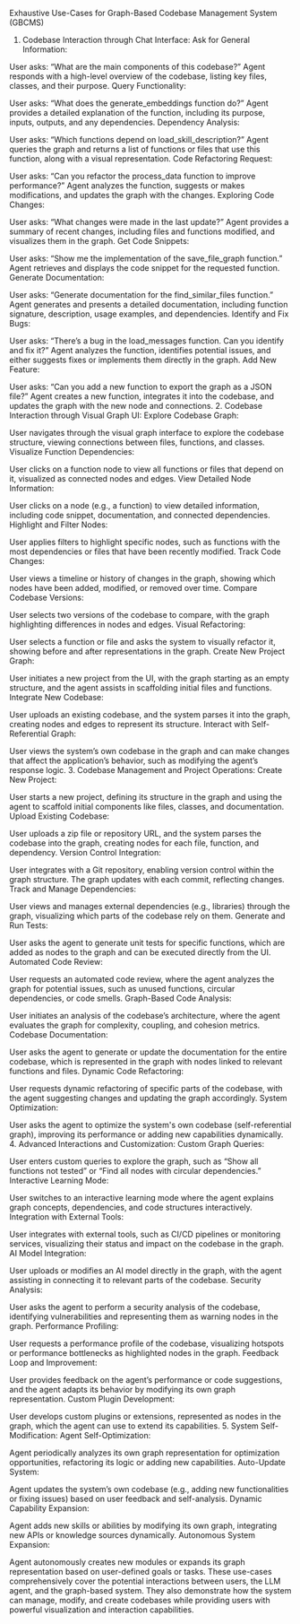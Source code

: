 Exhaustive Use-Cases for Graph-Based Codebase Management System (GBCMS)
1. Codebase Interaction through Chat Interface:
Ask for General Information:

User asks: “What are the main components of this codebase?”
Agent responds with a high-level overview of the codebase, listing key files, classes, and their purpose.
Query Functionality:

User asks: “What does the generate_embeddings function do?”
Agent provides a detailed explanation of the function, including its purpose, inputs, outputs, and any dependencies.
Dependency Analysis:

User asks: “Which functions depend on load_skill_description?”
Agent queries the graph and returns a list of functions or files that use this function, along with a visual representation.
Code Refactoring Request:

User asks: “Can you refactor the process_data function to improve performance?”
Agent analyzes the function, suggests or makes modifications, and updates the graph with the changes.
Exploring Code Changes:

User asks: “What changes were made in the last update?”
Agent provides a summary of recent changes, including files and functions modified, and visualizes them in the graph.
Get Code Snippets:

User asks: “Show me the implementation of the save_file_graph function.”
Agent retrieves and displays the code snippet for the requested function.
Generate Documentation:

User asks: “Generate documentation for the find_similar_files function.”
Agent generates and presents a detailed documentation, including function signature, description, usage examples, and dependencies.
Identify and Fix Bugs:

User asks: “There’s a bug in the load_messages function. Can you identify and fix it?”
Agent analyzes the function, identifies potential issues, and either suggests fixes or implements them directly in the graph.
Add New Feature:

User asks: “Can you add a new function to export the graph as a JSON file?”
Agent creates a new function, integrates it into the codebase, and updates the graph with the new node and connections.
2. Codebase Interaction through Visual Graph UI:
Explore Codebase Graph:

User navigates through the visual graph interface to explore the codebase structure, viewing connections between files, functions, and classes.
Visualize Function Dependencies:

User clicks on a function node to view all functions or files that depend on it, visualized as connected nodes and edges.
View Detailed Node Information:

User clicks on a node (e.g., a function) to view detailed information, including code snippet, documentation, and connected dependencies.
Highlight and Filter Nodes:

User applies filters to highlight specific nodes, such as functions with the most dependencies or files that have been recently modified.
Track Code Changes:

User views a timeline or history of changes in the graph, showing which nodes have been added, modified, or removed over time.
Compare Codebase Versions:

User selects two versions of the codebase to compare, with the graph highlighting differences in nodes and edges.
Visual Refactoring:

User selects a function or file and asks the system to visually refactor it, showing before and after representations in the graph.
Create New Project Graph:

User initiates a new project from the UI, with the graph starting as an empty structure, and the agent assists in scaffolding initial files and functions.
Integrate New Codebase:

User uploads an existing codebase, and the system parses it into the graph, creating nodes and edges to represent its structure.
Interact with Self-Referential Graph:

User views the system’s own codebase in the graph and can make changes that affect the application’s behavior, such as modifying the agent’s response logic.
3. Codebase Management and Project Operations:
Create New Project:

User starts a new project, defining its structure in the graph and using the agent to scaffold initial components like files, classes, and documentation.
Upload Existing Codebase:

User uploads a zip file or repository URL, and the system parses the codebase into the graph, creating nodes for each file, function, and dependency.
Version Control Integration:

User integrates with a Git repository, enabling version control within the graph structure. The graph updates with each commit, reflecting changes.
Track and Manage Dependencies:

User views and manages external dependencies (e.g., libraries) through the graph, visualizing which parts of the codebase rely on them.
Generate and Run Tests:

User asks the agent to generate unit tests for specific functions, which are added as nodes to the graph and can be executed directly from the UI.
Automated Code Review:

User requests an automated code review, where the agent analyzes the graph for potential issues, such as unused functions, circular dependencies, or code smells.
Graph-Based Code Analysis:

User initiates an analysis of the codebase’s architecture, where the agent evaluates the graph for complexity, coupling, and cohesion metrics.
Codebase Documentation:

User asks the agent to generate or update the documentation for the entire codebase, which is represented in the graph with nodes linked to relevant functions and files.
Dynamic Code Refactoring:

User requests dynamic refactoring of specific parts of the codebase, with the agent suggesting changes and updating the graph accordingly.
System Optimization:

User asks the agent to optimize the system's own codebase (self-referential graph), improving its performance or adding new capabilities dynamically.
4. Advanced Interactions and Customization:
Custom Graph Queries:

User enters custom queries to explore the graph, such as “Show all functions not tested” or “Find all nodes with circular dependencies.”
Interactive Learning Mode:

User switches to an interactive learning mode where the agent explains graph concepts, dependencies, and code structures interactively.
Integration with External Tools:

User integrates with external tools, such as CI/CD pipelines or monitoring services, visualizing their status and impact on the codebase in the graph.
AI Model Integration:

User uploads or modifies an AI model directly in the graph, with the agent assisting in connecting it to relevant parts of the codebase.
Security Analysis:

User asks the agent to perform a security analysis of the codebase, identifying vulnerabilities and representing them as warning nodes in the graph.
Performance Profiling:

User requests a performance profile of the codebase, visualizing hotspots or performance bottlenecks as highlighted nodes in the graph.
Feedback Loop and Improvement:

User provides feedback on the agent’s performance or code suggestions, and the agent adapts its behavior by modifying its own graph representation.
Custom Plugin Development:

User develops custom plugins or extensions, represented as nodes in the graph, which the agent can use to extend its capabilities.
5. System Self-Modification:
Agent Self-Optimization:

Agent periodically analyzes its own graph representation for optimization opportunities, refactoring its logic or adding new capabilities.
Auto-Update System:

Agent updates the system’s own codebase (e.g., adding new functionalities or fixing issues) based on user feedback and self-analysis.
Dynamic Capability Expansion:

Agent adds new skills or abilities by modifying its own graph, integrating new APIs or knowledge sources dynamically.
Autonomous System Expansion:

Agent autonomously creates new modules or expands its graph representation based on user-defined goals or tasks.
These use-cases comprehensively cover the potential interactions between users, the LLM agent, and the graph-based system. They also demonstrate how the system can manage, modify, and create codebases while providing users with powerful visualization and interaction capabilities.






